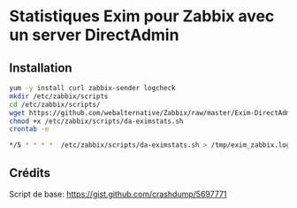 # Statistiques Exim pour Zabbix avec un server DirectAdmin

## Installation
```bash
yum -y install curl zabbix-sender logcheck
mkdir /etc/zabbix/scripts
cd /etc/zabbix/scripts/
wget https://github.com/webalternative/Zabbix/raw/master/Exim-DirectAdmin/da-eximstats.sh
chmod +x /etc/zabbix/scripts/da-eximstats.sh
crontab -e

*/5 * * * *  /etc/zabbix/scripts/da-eximstats.sh > /tmp/exim_zabbix.log

```

## Crédits
Script de base: https://gist.github.com/crashdump/5697771
